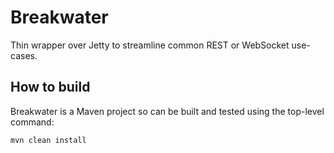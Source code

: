 # Breakwater

Thin wrapper over Jetty to streamline common REST or WebSocket use-cases.

## How to build

Breakwater is a Maven project so can be built and tested using the top-level command:

```
mvn clean install
```

